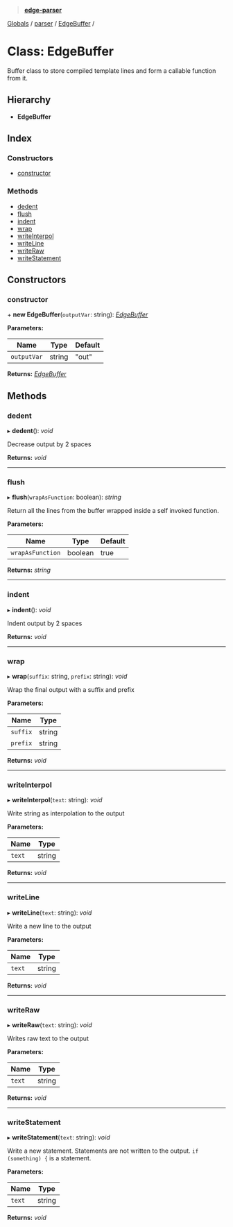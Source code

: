 > **[edge-parser](../README.md)**

[Globals](../README.md) / [parser](../modules/parser.md) / [EdgeBuffer](parser.edgebuffer.md) /

# Class: EdgeBuffer

Buffer class to store compiled template lines and form a
callable function from it.

## Hierarchy

* **EdgeBuffer**

## Index

### Constructors

* [constructor](parser.edgebuffer.md#constructor)

### Methods

* [dedent](parser.edgebuffer.md#dedent)
* [flush](parser.edgebuffer.md#flush)
* [indent](parser.edgebuffer.md#indent)
* [wrap](parser.edgebuffer.md#wrap)
* [writeInterpol](parser.edgebuffer.md#writeinterpol)
* [writeLine](parser.edgebuffer.md#writeline)
* [writeRaw](parser.edgebuffer.md#writeraw)
* [writeStatement](parser.edgebuffer.md#writestatement)

## Constructors

###  constructor

\+ **new EdgeBuffer**(`outputVar`: string): *[EdgeBuffer](parser.edgebuffer.md)*

**Parameters:**

Name | Type | Default |
------ | ------ | ------ |
`outputVar` | string | "out" |

**Returns:** *[EdgeBuffer](parser.edgebuffer.md)*

## Methods

###  dedent

▸ **dedent**(): *void*

Decrease output by 2 spaces

**Returns:** *void*

___

###  flush

▸ **flush**(`wrapAsFunction`: boolean): *string*

Return all the lines from the buffer wrapped inside a self
invoked function.

**Parameters:**

Name | Type | Default |
------ | ------ | ------ |
`wrapAsFunction` | boolean | true |

**Returns:** *string*

___

###  indent

▸ **indent**(): *void*

Indent output by 2 spaces

**Returns:** *void*

___

###  wrap

▸ **wrap**(`suffix`: string, `prefix`: string): *void*

Wrap the final output with a suffix and prefix

**Parameters:**

Name | Type |
------ | ------ |
`suffix` | string |
`prefix` | string |

**Returns:** *void*

___

###  writeInterpol

▸ **writeInterpol**(`text`: string): *void*

Write string as interpolation to the output

**Parameters:**

Name | Type |
------ | ------ |
`text` | string |

**Returns:** *void*

___

###  writeLine

▸ **writeLine**(`text`: string): *void*

Write a new line to the output

**Parameters:**

Name | Type |
------ | ------ |
`text` | string |

**Returns:** *void*

___

###  writeRaw

▸ **writeRaw**(`text`: string): *void*

Writes raw text to the output

**Parameters:**

Name | Type |
------ | ------ |
`text` | string |

**Returns:** *void*

___

###  writeStatement

▸ **writeStatement**(`text`: string): *void*

Write a new statement. Statements are not written to the
output. `if (something) {` is a statement.

**Parameters:**

Name | Type |
------ | ------ |
`text` | string |

**Returns:** *void*